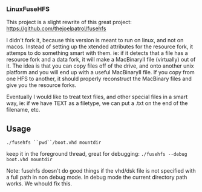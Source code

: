 ### LinuxFuseHFS

This project is a slight rewrite of this great project:
https://github.com/thejoelpatrol/fusehfs

I didn't fork it, because this version is meant to run on linux, and not on macos. Instead of setting up the xtended attributes for the resource fork, it attemps to do something smart with them.  ie: if it detects that a file has a resource fork and a data fork, it will make a MacBinaryII file (virtually) out of it.  The idea is that you can copy files off of the drive, and onto another unix platform and you will end up with a useful MacBinaryII file. If you copy from one HFS to another, it should properly reconstruct the MacBinary files and give you the resource forks.

Eventually I would like to treat text files, and other special files in a smart way, ie: if we have TEXT as a filetype, we can put a .txt on the end of the filename, etc.

## Usage

`
./fusehfs ``pwd``/boot.vhd mountdir
`

keep it in the foreground thread, great for debugging:
`
./fusehfs --debug boot.vhd mountdir
`

Note: fusehfs doesn't do good things if the vhd/dsk file is not specified with a full path in non debug mode. In debug mode the current directory path works. We whould fix this.

